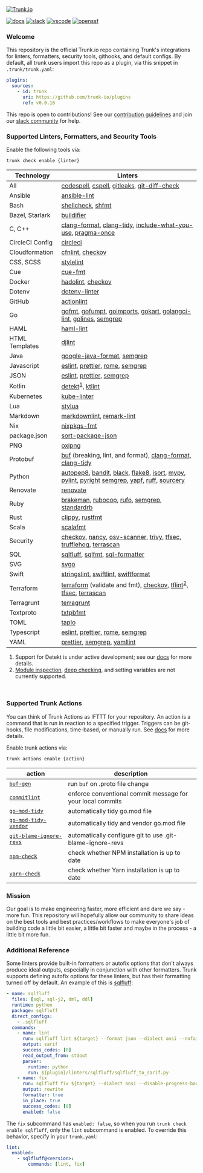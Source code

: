 <!-- markdownlint-disable first-line-heading -->

[![Trunk.io](https://static.trunk.io/assets/trunk_plugins_logo.png)](https://trunk.io)

[![docs](https://img.shields.io/badge/-docs-darkgreen?logo=readthedocs&logoColor=ffffff)][docs]
[![slack](https://img.shields.io/badge/-slack-611f69?logo=slack)][slack]
[![vscode](https://img.shields.io/visual-studio-marketplace/i/trunk.io?color=0078d7&label=vscode&logo=visualstudiocode)][vscode]
[![openssf](https://api.securityscorecards.dev/projects/github.com/trunk-io/plugins/badge)](https://api.securityscorecards.dev/projects/github.com/trunk-io/plugins)

### Welcome

This repository is the official Trunk.io repo containing Trunk's integrations for linters,
formatters, security tools, githooks, and default configs. By default, all trunk users import this
repo as a plugin, via this snippet in `.trunk/trunk.yaml`:

```yaml
plugins:
  sources:
    - id: trunk
      uri: https://github.com/trunk-io/plugins
      ref: v0.0.16
```

This repo is open to contributions! See our
[contribution guidelines](https://github.com/trunk-io/plugins/blob/main/contributing.md) and join
our [slack community][slack] for help.

### Supported Linters, Formatters, and Security Tools

Enable the following tools via:

```bash
trunk check enable {linter}
```

| Technology      | Linters                                                                                                             |
| --------------- | ------------------------------------------------------------------------------------------------------------------- |
| All             | [codespell], [cspell], [gitleaks], [git-diff-check]                                                                 |
| Ansible         | [ansible-lint]                                                                                                      |
| Bash            | [shellcheck], [shfmt]                                                                                               |
| Bazel, Starlark | [buildifier]                                                                                                        |
| C, C++          | [clang-format], [clang-tidy], [include-what-you-use], [pragma-once]                                                 |
| CircleCI Config | [circleci]                                                                                                          |
| Cloudformation  | [cfnlint], [checkov]                                                                                                |
| CSS, SCSS       | [stylelint]                                                                                                         |
| Cue             | [cue-fmt]                                                                                                           |
| Docker          | [hadolint], [checkov]                                                                                               |
| Dotenv          | [dotenv-linter]                                                                                                     |
| GitHub          | [actionlint]                                                                                                        |
| Go              | [gofmt], [gofumpt], [goimports], [gokart], [golangci-lint], [golines], [semgrep]                                    |
| HAML            | [haml-lint]                                                                                                         |
| HTML Templates  | [djlint]                                                                                                            |
| Java            | [google-java-format], [semgrep]                                                                                     |
| Javascript      | [eslint], [prettier], [rome], [semgrep]                                                                             |
| JSON            | [eslint], [prettier], [semgrep]                                                                                     |
| Kotlin          | [detekt]<sup><a href="#note-detekt">1</a></sup>, [ktlint]                                                           |
| Kubernetes      | [kube-linter]                                                                                                       |
| Lua             | [stylua]                                                                                                            |
| Markdown        | [markdownlint], [remark-lint]                                                                                       |
| Nix             | [nixpkgs-fmt]                                                                                                       |
| package.json    | [sort-package-json]                                                                                                 |
| PNG             | [oxipng]                                                                                                            |
| Protobuf        | [buf] (breaking, lint, and format), [clang-format], [clang-tidy]                                                    |
| Python          | [autopep8], [bandit], [black], [flake8], [isort], [mypy], [pylint], [pyright] [semgrep], [yapf], [ruff], [sourcery] |
| Renovate        | [renovate]                                                                                                          |
| Ruby            | [brakeman], [rubocop], [rufo], [semgrep], [standardrb]                                                              |
| Rust            | [clippy], [rustfmt]                                                                                                 |
| Scala           | [scalafmt]                                                                                                          |
| Security        | [checkov], [nancy], [osv-scanner], [trivy], [tfsec], [trufflehog], [terrascan]                                      |
| SQL             | [sqlfluff], [sqlfmt], [sql-formatter]                                                                               |
| SVG             | [svgo]                                                                                                              |
| Swift           | [stringslint], [swiftlint], [swiftformat]                                                                           |
| Terraform       | [terraform] (validate and fmt), [checkov], [tflint]<sup><a href="#note-tflint">2</a></sup>, [tfsec], [terrascan]    |
| Terragrunt      | [terragrunt]                                                                                                        |
| Textproto       | [txtpbfmt]                                                                                                          |
| TOML            | [taplo]                                                                                                             |
| Typescript      | [eslint], [prettier], [rome], [semgrep]                                                                             |
| YAML            | [prettier], [semgrep], [yamllint]                                                                                   |

[actionlint]: https://github.com/rhysd/actionlint#readme
[ansible-lint]: https://github.com/ansible/ansible-lint#readme
[autopep8]: https://github.com/hhatto/autopep8#readme
[bandit]: https://github.com/PyCQA/bandit#readme
[black]: https://github.com/psf/black#readme
[brakeman]: https://github.com/presidentbeef/brakeman#readme
[buf]: https://github.com/bufbuild/buf#readme
[buildifier]: https://github.com/bazelbuild/buildtools/blob/master/buildifier/README.md
[cfnlint]: https://github.com/aws-cloudformation/cfn-lint#readme
[checkov]: https://github.com/bridgecrewio/checkov#readme
[circleci]: https://github.com/CircleCI-Public/circleci-cli#readme
[clang-format]: https://clang.llvm.org/docs/ClangFormat.html
[clang-tidy]: https://clang.llvm.org/extra/clang-tidy/
[clippy]: https://github.com/rust-lang/rust-clippy#readme
[codespell]: https://github.com/codespell-project/codespell#readme
[cspell]: https://github.com/streetsidesoftware/cspell#readme
[cue-fmt]: https://cuelang.org/
[detekt]: https://github.com/detekt/detekt#readme
[djlint]: https://github.com/Riverside-Healthcare/djlint#readme
[dotenv-linter]: https://github.com/dotenv-linter/dotenv-linter#readme
[eslint]: https://github.com/eslint/eslint#readme
[flake8]: https://github.com/PyCQA/flake8#readme
[git-diff-check]: https://git-scm.com/docs/git-diff
[gitleaks]: https://github.com/zricethezav/gitleaks#readme
[gofmt]: https://pkg.go.dev/cmd/gofmt
[gofumpt]: https://pkg.go.dev/mvdan.cc/gofumpt
[goimports]: https://pkg.go.dev/golang.org/x/tools/cmd/goimports
[gokart]: https://github.com/praetorian-inc/gokart
[golangci-lint]: https://github.com/golangci/golangci-lint#readme
[golines]: https://pkg.go.dev/github.com/segmentio/golines
[google-java-format]: https://github.com/google/google-java-format#readme
[hadolint]: https://github.com/hadolint/hadolint#readme
[haml-lint]: https://github.com/sds/haml-lint#readme
[include-what-you-use]: https://github.com/include-what-you-use/include-what-you-use#readme
[isort]: https://github.com/PyCQA/isort#readme
[ktlint]: https://github.com/pinterest/ktlint#readme
[kube-linter]: https://github.com/stackrox/kube-linter#readme
[markdownlint]: https://github.com/DavidAnson/markdownlint#readme
[mypy]: https://github.com/python/mypy#readme
[nancy]: https://github.com/sonatype-nexus-community/nancy#readme
[nixpkgs-fmt]: https://github.com/nix-community/nixpkgs-fmt
[osv-scanner]: https://github.com/google/osv-scanner
[oxipng]: https://github.com/shssoichiro/oxipng#readme
[pragma-once]: linters/pragma-once/readme.md
[prettier]: https://github.com/prettier/prettier#readme
[pylint]: https://github.com/PyCQA/pylint#readme
[pyright]: https://github.com/microsoft/pyright
[remark-lint]: https://github.com/remarkjs/remark-lint#readme
[renovate]: https://github.com/renovatebot/renovate#readme
[rome]: https://github.com/rome/tools#readme
[rubocop]: https://github.com/rubocop/rubocop#readme
[ruff]: https://github.com/charliermarsh/ruff
[rufo]: https://github.com/ruby-formatter/rufo#readme
[rustfmt]: https://github.com/rust-lang/rustfmt#readme
[scalafmt]: https://github.com/scalameta/scalafmt#readme
[semgrep]: https://github.com/returntocorp/semgrep#readme
[shellcheck]: https://github.com/koalaman/shellcheck#readme
[shfmt]: https://github.com/mvdan/sh#readme
[sort-package-json]: https://github.com/keithamus/sort-package-json#readme
[sql-formatter]: https://github.com/sql-formatter-org/sql-formatter#readme
[sqlfluff]: https://github.com/sqlfluff/sqlfluff#readme
[sqlfmt]: https://github.com/tconbeer/sqlfmt#readme
[standardrb]: https://github.com/testdouble/standard#readme
[stringslint]: https://github.com/dral3x/StringsLint#readme
[stylelint]: https://github.com/stylelint/stylelint#readme
[stylua]: https://github.com/JohnnyMorganz/StyLua/tree/main
[sourcery]: https://sourcery.ai/
[svgo]: https://github.com/svg/svgo#readme
[swiftformat]: https://github.com/nicklockwood/SwiftFormat#readme
[swiftlint]: https://github.com/realm/SwiftLint#readme
[taplo]: https://github.com/tamasfe/taplo#readme
[terrascan]: https://github.com/tenable/terrascan#readme
[terraform]: https://developer.hashicorp.com/terraform/cli/code
[terragrunt]: https://terragrunt.gruntwork.io/docs/getting-started/quick-start/
[tflint]: https://github.com/terraform-linters/tflint#readme
[tfsec]: https://github.com/aquasecurity/tfsec
[trivy]: https://github.com/aquasecurity/trivy#readme
[trufflehog]: https://github.com/trufflesecurity/trufflehog/
[txtpbfmt]: https://github.com/protocolbuffers/txtpbfmt/
[yamllint]: https://github.com/adrienverge/yamllint#readme
[yapf]: https://github.com/google/yapf#readme

<sup><ol>

<li><a aria-hidden="true" tabindex="-1" class="customAnchor" id="note-detekt"></a>
Support for Detekt is under active development; see our <a href="https://docs.trunk.io/docs/check-supported-linters#detekt">docs</a> for more
details.
</li>

<li><a aria-hidden="true" tabindex="-1" class="customAnchor" id="note-tflint"></a>
<a href="https://github.com/terraform-linters/tflint/blob/master/docs/user-guide/module-inspection.md">Module inspection</a>, <a href="https://github.com/terraform-linters/tflint-ruleset-aws/blob/master/docs/deep_checking.md">deep checking</a>, and setting variables are not currently supported.
</li>

</ol></sup>

<br/>

### Supported Trunk Actions

You can think of Trunk Actions as IFTTT for your repository. An action is a command that is run in
reaction to a specified trigger. Triggers can be git-hooks, file modifications, time-based, or
manually run. See [docs](https://docs.trunk.io/docs/actions) for more details.

Enable trunk actions via:

```bash
trunk actions enable {action}
```

| action                                                               | description                                                |
| -------------------------------------------------------------------- | ---------------------------------------------------------- |
| [`buf-gen`](actions/buf/readme.md)                                   | run `buf` on .proto file change                            |
| [`commitlint`](https://github.com/conventional-changelog/commitlint) | enforce conventional commit message for your local commits |
| [`go-mod-tidy`](actions/go-mod-tidy/readme.md)                       | automatically tidy go.mod file                             |
| [`go-mod-tidy-vendor`](actions/go-mod-tidy-vendor/readme.md)         | automatically tidy and vendor go.mod file                  |
| [`git-blame-ignore-revs`](actions/git-blame-ignore-revs/readme.md)   | automatically configure git to use .git-blame-ignore-revs  |
| [`npm-check`](actions/npm-check/readme.md)                           | check whether NPM installation is up to date               |
| [`yarn-check`](actions/yarn-check/readme.md)                         | check whether Yarn installation is up to date              |

### Mission

Our goal is to make engineering faster, more efficient and dare we say - more fun. This repository
will hopefully allow our community to share ideas on the best tools and best practices/workflows to
make everyone's job of building code a little bit easier, a little bit faster and maybe in the
process - a little bit more fun.

### Additional Reference

Some linters provide built-in formatters or autofix options that don't always produce ideal outputs,
especially in conjunction with other formatters. Trunk supports defining autofix options for these
linters, but has their formatting turned off by default. An example of this is
[sqlfluff](./linters/sqlfluff/plugin.yaml):

```yaml
- name: sqlfluff
  files: [sql, sql-j2, dml, ddl]
  runtime: python
  package: sqlfluff
  direct_configs:
    - .sqlfluff
  commands:
    - name: lint
      run: sqlfluff lint ${target} --format json --dialect ansi --nofail
      output: sarif
      success_codes: [0]
      read_output_from: stdout
      parser:
        runtime: python
        run: ${plugin}/linters/sqlfluff/sqlfluff_to_sarif.py
    - name: fix
      run: sqlfluff fix ${target} --dialect ansi --disable-progress-bar --force
      output: rewrite
      formatter: true
      in_place: true
      success_codes: [0]
      enabled: false
```

The `fix` subcommand has `enabled: false`, so when you run `trunk check enable sqlfluff`, only the
`lint` subcommand is enabled. To override this behavior, specify in your `trunk.yaml`:

```yaml
lint:
  enabled:
    - sqlfluff@<version>:
        commands: [lint, fix]
```

[slack]: https://slack.trunk.io
[docs]: https://docs.trunk.io
[vscode]: https://marketplace.visualstudio.com/items?itemName=Trunk.io
